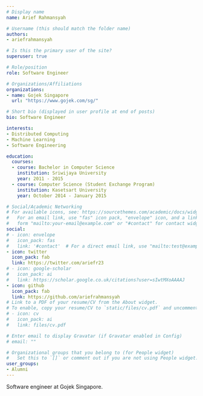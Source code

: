 ```yaml
---
# Display name
name: Arief Rahmansyah

# Username (this should match the folder name)
authors:
- ariefrahmansyah

# Is this the primary user of the site?
superuser: true

# Role/position
role: Software Engineer

# Organizations/Affiliations
organizations:
- name: Gojek Singapore
  url: "https://www.gojek.com/sg/"

# Short bio (displayed in user profile at end of posts)
bio: Software Engineer

interests:
- Distributed Computing
- Machine Learning
- Software Engineering

education:
  courses:
  - course: Bachelor in Computer Science
    institution: Sriwijaya University
    year: 2011 - 2015
  - course: Computer Science (Student Exchange Program)
    institution: Kasetsart University
    year: October 2014 - January 2015

# Social/Academic Networking
# For available icons, see: https://sourcethemes.com/academic/docs/widgets/#icons
#   For an email link, use "fas" icon pack, "envelope" icon, and a link in the
#   form "mailto:your-email@example.com" or "#contact" for contact widget.
social:
# - icon: envelope
#   icon_pack: fas
#   link: '#contact'  # For a direct email link, use "mailto:test@example.org".
- icon: twitter
  icon_pack: fab
  link: https://twitter.com/ariefr23
# - icon: google-scholar
#   icon_pack: ai
#   link: https://scholar.google.co.uk/citations?user=sIwtMXoAAAAJ
- icon: github
  icon_pack: fab
  link: https://github.com/ariefrahmansyah
# Link to a PDF of your resume/CV from the About widget.
# To enable, copy your resume/CV to `static/files/cv.pdf` and uncomment the lines below.
# - icon: cv
#   icon_pack: ai
#   link: files/cv.pdf

# Enter email to display Gravatar (if Gravatar enabled in Config)
# email: ""

# Organizational groups that you belong to (for People widget)
#   Set this to `[]` or comment out if you are not using People widget.
user_groups:
- Alumni
---
```


<!--- Biography --->

Software engineer at Gojek Singapore.
